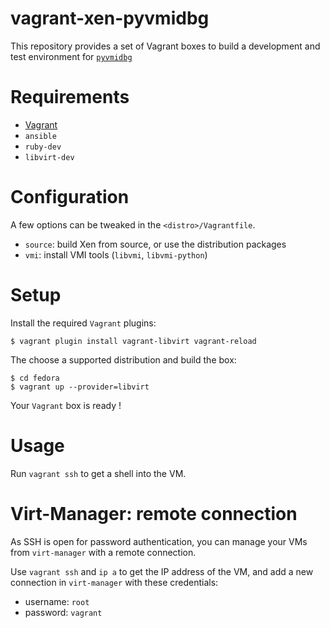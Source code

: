 # vagrant-xen-pyvmidbg

This repository provides a set of Vagrant boxes to build a development and test
environment for [`pyvmidbg`](https://github.com/Wenzel/pyvmidbg)

# Requirements

- [Vagrant](https://www.vagrantup.com/)
- `ansible`
- `ruby-dev`
- `libvirt-dev`

# Configuration

A few options can be tweaked in the `<distro>/Vagrantfile`.

- `source`: build Xen from source, or use the distribution packages
- `vmi`: install VMI tools (`libvmi`, `libvmi-python`)

# Setup

Install the required `Vagrant` plugins:

    $ vagrant plugin install vagrant-libvirt vagrant-reload

The choose a supported distribution and build the box:

    $ cd fedora
    $ vagrant up --provider=libvirt

Your `Vagrant` box is ready !

# Usage

Run `vagrant ssh` to get a shell into the VM.

# Virt-Manager: remote connection

As SSH is open for password authentication, you can manage your VMs from
`virt-manager` with a remote connection.

Use `vagrant ssh` and `ip a` to get the IP address of the VM, and add a new
connection in `virt-manager` with these credentials:

- username: `root`
- password: `vagrant`
